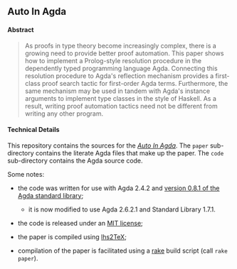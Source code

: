 ## Auto In Agda

#### Abstract

> As proofs in type theory become increasingly complex, there is a
> growing need to provide better proof automation. This paper shows
> how to implement a Prolog-style resolution procedure in the
> dependently typed programming language Agda. Connecting this
> resolution procedure to Agda's reflection mechanism provides a
> first-class proof search tactic for first-order Agda
> terms. Furthermore, the same mechanism may be used in tandem with
> Agda's instance arguments to implement type classes in the style of
> Haskell. As a result, writing proof automation tactics need not be
> different from writing any other program.

#### Technical Details

This repository contains the sources for the
*[Auto In Agda](http://www.staff.science.uu.nl/~swier004/Publications/AutoInAgda.pdf)*.
The `paper` sub-directory contains the literate Agda files that make up the paper.
The `code` sub-directory contains the Agda source code.

Some notes:

  - the code was written for use with Agda 2.4.2 and [version 0.8.1 of the Agda standard
    library](https://github.com/agda/agda-stdlib/releases/tag/v0.8.1);
    - it is now modified to use Agda 2.6.2.1 and Standard Library 1.7.1.

  - the code is released under an [MIT license](code/LICENSE);

  - the paper is compiled using [lhs2TeX](http://www.andres-loeh.de/lhs2tex/);

  - compilation of the paper is facilitated using a
    [rake](http://rake.rubyforge.org/) build script (call `rake paper`).
